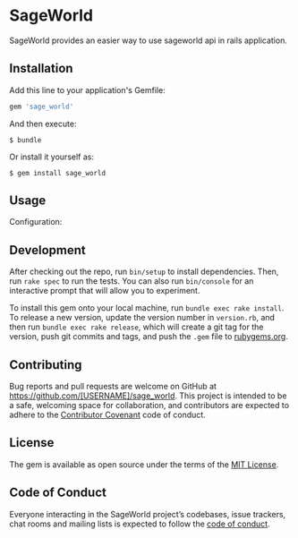 # SageWorld

SageWorld provides an easier way to use sageworld api in rails application.

## Installation

Add this line to your application's Gemfile:

```ruby
gem 'sage_world'
```

And then execute:

    $ bundle

Or install it yourself as:

    $ gem install sage_world

## Usage

  Configuration:


## Development

After checking out the repo, run `bin/setup` to install dependencies. Then, run `rake spec` to run the tests. You can also run `bin/console` for an interactive prompt that will allow you to experiment.

To install this gem onto your local machine, run `bundle exec rake install`. To release a new version, update the version number in `version.rb`, and then run `bundle exec rake release`, which will create a git tag for the version, push git commits and tags, and push the `.gem` file to [rubygems.org](https://rubygems.org).

## Contributing

Bug reports and pull requests are welcome on GitHub at https://github.com/[USERNAME]/sage_world. This project is intended to be a safe, welcoming space for collaboration, and contributors are expected to adhere to the [Contributor Covenant](http://contributor-covenant.org) code of conduct.

## License

The gem is available as open source under the terms of the [MIT License](https://opensource.org/licenses/MIT).

## Code of Conduct

Everyone interacting in the SageWorld project’s codebases, issue trackers, chat rooms and mailing lists is expected to follow the [code of conduct](https://github.com/[USERNAME]/sage_world/blob/master/CODE_OF_CONDUCT.md).
